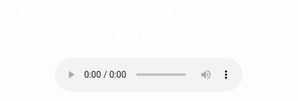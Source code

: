 <!DOCTYPE html>
<html lang="es">
<head>
    <meta charset="UTF-8">
    <meta name="viewport" content="width=device-width, initial-scale=1.0">
    <title>Teletext Radio Online</title>
    <style>
        body {
            margin: 0;
            padding: 0;
            background-image: url('ff.png'); /* Cambia por el nombre de la imagen que subiste */
            background-size: cover;
            background-position: center;
            font-family: 'Courier New', Courier, monospace;
        }
        .content {
            text-align: center;
            color: white;
            padding-top: 20%;
        }
        .player {
            margin-top: 20px;
        }
    </style>
</head>
<body>
    <div class="content">
        <h1>Bienvenido a Teletext Radio Online</h1>
        <div class="player">
            <!-- Cambia la URL para que apunte al servidor de streaming (Icecast o Shoutcast) -->
            <audio controls>
                <source src="http://tu-dominio.com:8000/stream" type="audio/mpeg">
                Tu navegador no soporta el reproductor de audio.
            </audio>
        </div>
    </div>
</body>
</html>
